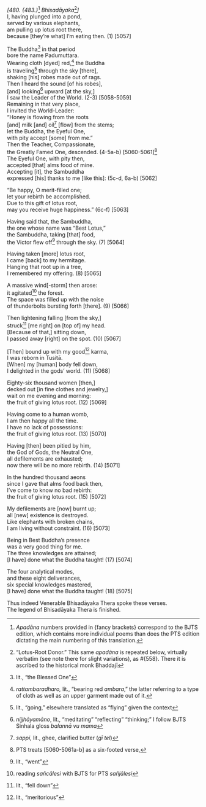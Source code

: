 *\[480. {483.}*[^1] *Bhisadāyaka*[^2]*\]*  
I, having plunged into a pond,  
served by various elephants,  
am pulling up lotus root there,  
because \[they’re what\] I’m eating then. (1) \[5057\]

The Buddha[^3] in that period  
bore the name Padumuttara.  
Wearing cloth \[dyed\] red,[^4] the Buddha  
is traveling[^5] through the sky \[there\],  
shaking \[his\] robes made out of rags.  
Then I heard the sound \[of his robes\],  
\[and\] looking[^6] upward \[at the sky,\]  
I saw the Leader of the World. (2-3) \[5058-5059\]  
Remaining in that very place,  
I invited the World-Leader:  
“Honey is flowing from the roots  
\[and\] milk \[and\] oil[^7] \[flow\] from the stems;  
let the Buddha, the Eyeful One,  
with pity accept \[some\] from me.”  
Then the Teacher, Compassionate,  
the Greatly Famed One, descended. (4-5a-b) \[5060-5061\][^8]  
The Eyeful One, with pity then,  
accepted \[that\] alms food of mine.  
Accepting \[it\], the Sambuddha  
expressed \[his\] thanks to me \[like this\]: (5c-d, 6a-b) \[5062\]

“Be happy, O merit-filled one;  
let your rebirth be accomplished.  
Due to this gift of lotus root,  
may you receive huge happiness.” (6c-f) \[5063\]

Having said that, the Sambuddha,  
the one whose name was “Best Lotus,”  
the Sambuddha, taking \[that\] food,  
the Victor flew off[^9] through the sky. (7) \[5064\]

Having taken \[more\] lotus root,  
I came \[back\] to my hermitage.  
Hanging that root up in a tree,  
I remembered my offering. (8) \[5065\]

A massive wind\[-storm\] then arose:  
it agitated[^10] the forest.  
The space was filled up with the noise  
of thunderbolts bursting forth \[there\]. (9) \[5066\]

Then lightening falling \[from the sky,\]  
struck[^11] \[me right\] on \[top of\] my head.  
\[Because of that,\] sitting down,  
I passed away \[right\] on the spot. (10) \[5067\]

\[Then\] bound up with my good[^12] karma,  
I was reborn in Tusitā.  
\[When\] my \[human\] body fell down,  
I delighted in the gods’ world. (11) \[5068\]

Eighty-six thousand women \[then,\]  
decked out \[in fine clothes and jewelry,\]  
wait on me evening and morning:  
the fruit of giving lotus root. (12) \[5069\]

Having come to a human womb,  
I am then happy all the time.  
I have no lack of possessions:  
the fruit of giving lotus root. (13) \[5070\]

Having \[then\] been pitied by him,  
the God of Gods, the Neutral One,  
all defilements are exhausted;  
now there will be no more rebirth. (14) \[5071\]

In the hundred thousand aeons  
since I gave that alms food back then,  
I’ve come to know no bad rebirth:  
the fruit of giving lotus root. (15) \[5072\]

My defilements are \[now\] burnt up;  
all \[new\] existence is destroyed.  
Like elephants with broken chains,  
I am living without constraint. (16) \[5073\]

Being in Best Buddha’s presence  
was a very good thing for me.  
The three knowledges are attained;  
\[I have\] done what the Buddha taught! (17) \[5074\]

The four analytical modes,  
and these eight deliverances,  
six special knowledges mastered,  
\[I have\] done what the Buddha taught! (18) \[5075\]

Thus indeed Venerable Bhisadāyaka Thera spoke these verses.  
The legend of Bhisadāyaka Thera is finished.  
[^1]: *Apadāna* numbers provided in {fancy brackets} correspond to the
    BJTS edition, which contains more individual poems than does the PTS
    edition dictating the main numbering of this translation.  
[^2]: “Lotus-Root Donor.” This same *apadāna* is repeated below,
    virtually verbatim (see note there for slight variations), as
    \#{558}. There it is ascribed to the historical monk Bhaddajī  
[^3]: lit., “the Blessed One”  
[^4]: *rattambaradharo,* lit., “bearing red *ambara*,” the latter
    referring to a type of cloth as well as an upper garment made out of
    it.  
[^5]: lit., “going,” elsewhere translated as “flying” given the context  
[^6]: *nijjhāyamāno*, lit., “meditating” “reflecting” “thinking;” I
    follow BJTS Sinhala gloss *balannā vu mama*  
[^7]: *sappi,* lit., ghee, clarified butter (*gī tel*)  
[^8]: PTS treats \[5060-5061a-b\] as a six-footed verse,  
[^9]: lit., “went”  
[^10]: reading *sañcālesi* with BJTS for PTS *sañjālesi*  
[^11]: lit., “fell down”  
[^12]: lit., “meritorious”
